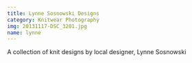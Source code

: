 ```yaml
---
title: Lynne Sosnowski Designs
category: Knitwear Photography
img: 20131117-DSC_3201.jpg
name: lynne
---
```

A collection of knit designs by local designer, Lynne Sosnowski